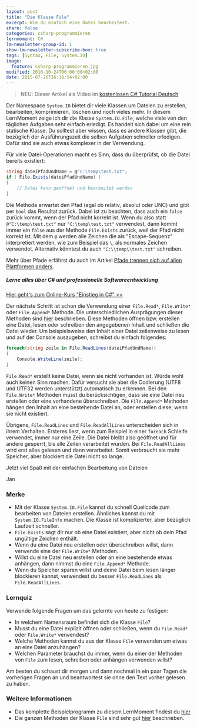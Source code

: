 ```yaml
---
layout: post
title: "Die Klasse File"
excerpt: Wie du einfach eine Datei bearbeitest.
share: false
categories: csharp-programmieren
lernmoment: C#
lm-newsletter-group-id: 1
show-lm-newsletter-subscribe-box: true
tags: [Syntax, File, System.IO]
image:
  feature: csharp-programmieren.jpg
modified: 2016-10-24T06:00:00+02:00
date: 2015-07-26T16:18:54+02:00
---
```


> NEU: Dieser Artikel als Video im [kostenlosen C# Tutorial Deutsch](https://youtu.be/KjP9v7xPUQE)

Der Namespace `System.IO` bietet dir viele Klassen um Dateien zu erstellen, bearbeiten, komprimieren, löschen und noch vieles mehr. In diesem LernMoment zeige ich dir die Klasse `System.IO.File`, welche viele von den täglichen Aufgaben sehr einfach erledigt. Es handelt sich dabei um eine rein statische Klasse. Du solltest aber wissen, dass es andere Klassen gibt, die bezüglich der Ausführungszeit die selben Aufgaben schneller erledigen. Dafür sind sie auch etwas komplexer in der Verwendung.

Für viele Datei-Operationen macht es Sinn, dass du überprüfst, ob die Datei bereits existiert:

```cs
string dateiPfadUndName = @"c:\temp\test.txt";
if ( File.Exists(dateiPfadUndName) )
{
	// Datei kann geöffnet und bearbeitet werden
}
```

Die Methode erwartet den Pfad (egal ob relativ, absolut oder UNC) und gibt per `bool` das Resultat zurück. Dabei ist zu beachten, dass auch ein `false` zurück kommt, wenn der Pfad nicht korrekt ist. Wenn du also statt `@"C:\temp\test.txt"` nur `"C:\temp\test.txt"` verwendest, dann kommt immer ein `false` aus der Methode `File.Exists` zurück, weil der Pfad nicht korrekt ist. Mit dem `@` werden alle Zeichen die als "Escape-Sequenz" interpretiert werden, wie zum Beispiel das `\`, als normales Zeichen verwendet. Alternativ könntest du auch `"C:\\temp\\test.txt"` schreiben.

Mehr über Pfade erfährst du auch im Artikel [Pfade trennen sich auf allen Plattformen anders](/csharp-programmieren/pfade-trennen-sich-auf-allen-plattformen-anders/).

<div class="subscribe-notice">
<h5>Lerne alles über C# und professionelle Softwareentwicklung</h5>
<a markdown="0" href="https://www.udemy.com/course/einstieg-in-csharp-software-programmieren-wie-ein-profi/?CS_95-0320_EXISTING" class="notice-button">Hier geht's zum Online-Kurs "Einstieg in C#" >></a>
</div>

Der nächste Schritt ist schon die Verwendung einer `File.Read*`, `File.Write*` oder `File.Append*` Methode. Die unterschiedlichen Ausprägungen dieser Methoden sind [hier](https://msdn.microsoft.com/de-de/library/system.io.file(v=vs.110).aspx) beschrieben. Diese Methoden öffnen bzw. erstellen eine Datei, lesen oder schreiben den angegebenen Inhalt und schließen die Datei wieder. Um beispielsweise den Inhalt einer Datei zeilenweise zu lesen und auf der Console auszugeben, schreibst du einfach folgendes:

```cs
foreach(string zeile in File.ReadLines(dateiPfadUndName))
{
	Console.WriteLine(zeile);
}
```

`File.Read*` erstellt keine Datei, wenn sie nicht vorhanden ist. Würde wohl auch keinen Sinn machen. Dafür versucht sie aber die Codierung (UTF8 und UTF32 werden unterstützt) automatisch zu erkennen. Bei den `File.Write*` Methoden musst du berücksichtigen, dass sie eine Datei neu erstellen oder eine vorhandene überschreiben. Die `File.Append*` Methoden hängen den Inhalt an eine bestehende Datei an, oder erstellen diese, wenn sie nicht existiert.

Übrigens, `File.ReadLines` und `File.ReadAllLines` unterscheiden sich in ihrem Verhalten. Ersteres liest, wenn zum Beispiel in einer `foreach` Schleife verwendet, immer nur eine Zeile. Die Datei bleibt also geöffnet und für andere gesperrt, bis alle Zeilen verarbeitet wurden. Bei `File.ReadAllLines` wird erst alles gelesen und dann verarbeitet. Somit verbraucht sie mehr Speicher, aber blockiert die Datei nicht so lange. 

Jetzt viel Spaß mit der einfachen Bearbeitung von Dateien

Jan

### Merke

-	Mit der Klasse `System.IO.File` kannst du schnell Quellcode zum bearbeiten von Dateien erstellen. Ähnliches kannst du mit `System.IO.FileInfo` machen. Die Klasse ist komplizierter, aber bezüglich Laufzeit schneller.
-	`File.Exists` sagt dir nur ob eine Datei existiert, aber nicht ob dein Pfad ungültige Zeichen enthält.
-	Wenn du eine Datei neu erstellen oder überschreiben willst, dann verwende eine der `File.Write*` Methoden.
-	Willst du eine Datei neu erstellen oder an eine bestehende etwas anhängen, dann nimmst du eine `File.Append*` Methode.
-	Wenn du Speicher sparen willst und deine Datei beim lesen länger blockieren kannst, verwendest du besser `File.ReadLines` als `File.ReadAllLines`.

### Lernquiz

Verwende folgende Fragen um das gelernte von heute zu festigen:

-	In welchem Namensraum befindet sich die Klasse `File`?
-	Musst du eine Datei explizit öffnen oder schließen, wenn du `File.Read*` oder `File.Write*` verwendest?
-	Welche Methoden kannst du aus der Klasse `File` verwenden um etwas an eine Datei anzuhängen?
-	Welchen Parameter brauchst du immer, wenn du einer der Methoden von `File` zum lesen, schreiben oder anhängen verwenden willst?

Am besten du schaust dir morgen und dann nochmal in ein paar Tagen die vorherigen Fragen an und beantwortest sie ohne den Text vorher gelesen zu haben.

### Weitere Informationen

-	Das komplette Beispielprogramm zu diesem LernMoment findest du [hier](https://github.com/LernMoment/csharp/tree/master/DieKlasseFile)
-	Die ganzen Methoden der Klasse `File` sind sehr gut [hier](https://msdn.microsoft.com/de-de/library/system.io.file(v=vs.110).aspx) beschrieben.
